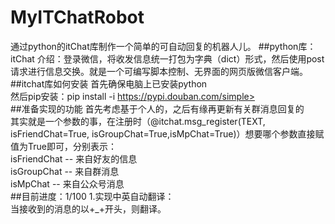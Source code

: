 # MyITChatRobot
通过python的itChat库制作一个简单的可自动回复的机器人儿。
##python库：itChat
介绍：登录微信，将收发信息统一打包为字典（dict）形式，然后使用post请求进行信息交换。就是一个可编写脚本控制、无界面的网页版微信客户端。
##itchat库如何安装
首先确保电脑上已安装python<br>
然后pip安装：pip install -i https://pypi.douban.com/simple><br>
##准备实现的功能
首先考虑基于个人的，之后有缘再更新有关群消息回复的<br>
其实就是一个参数的事，在注册时（@itchat.msg_register(TEXT, isFriendChat=True, isGroupChat=True,isMpChat=True)）想要哪个参数直接赋值为True即可，分别表示：<br>
isFriendChat -- 来自好友的信息<br>
isGroupChat -- 来自群消息<br>
isMpChat -- 来自公众号消息<br>
##目前进度：1/100
1.实现中英自动翻译：<br>
当接收到的消息的以+_+开头，则翻译。<br>
